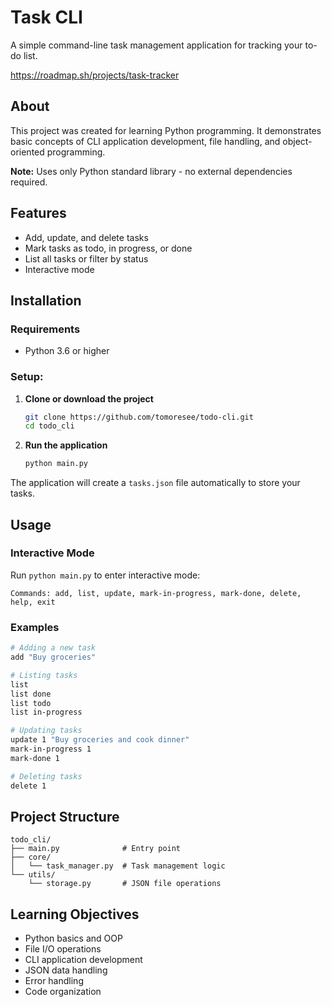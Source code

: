 # Task CLI

A simple command-line task management application for tracking your to-do list.

https://roadmap.sh/projects/task-tracker

## About

This project was created for learning Python programming. It demonstrates basic concepts of CLI application development, file handling, and object-oriented programming.

**Note:** Uses only Python standard library - no external dependencies required.

## Features

- Add, update, and delete tasks
- Mark tasks as todo, in progress, or done
- List all tasks or filter by status
- Interactive mode

## Installation

### Requirements
- Python 3.6 or higher

### Setup:
1. **Clone or download the project**
   ```bash
   git clone https://github.com/tomoresee/todo-cli.git
   cd todo_cli
   ```

2. **Run the application**
   ```bash
   python main.py
   ```

The application will create a `tasks.json` file automatically to store your tasks.

## Usage

### Interactive Mode
Run `python main.py` to enter interactive mode:

```
Commands: add, list, update, mark-in-progress, mark-done, delete, help, exit
```

### Examples

```bash
# Adding a new task
add "Buy groceries"

# Listing tasks
list
list done
list todo
list in-progress

# Updating tasks
update 1 "Buy groceries and cook dinner"
mark-in-progress 1
mark-done 1

# Deleting tasks
delete 1
```

## Project Structure

```
todo_cli/
├── main.py              # Entry point
├── core/
│   └── task_manager.py  # Task management logic
└── utils/
    └── storage.py       # JSON file operations
```

## Learning Objectives

- Python basics and OOP
- File I/O operations
- CLI application development
- JSON data handling
- Error handling
- Code organization
